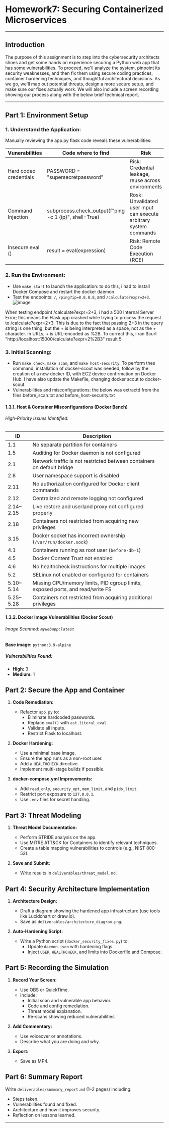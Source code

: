 # Homework7: Securing Containerized Microservices

---

## Introduction

The purpose of this assignment is to step into the cybersecurity architects shoes and get some hands on experience securing a Python web app that has some vulnerabilities. To proceed, we'll analyze the system, pinpoint its security weaknesses, and then fix them using secure coding practices, container hardening techniques, and thoughtful architectural decisions. As we go, we'll map out potential threats, design a more secure setup, and make sure our fixes actually work. We will also include a screen recording showing our process along with the below brief technical report. 

---

## Part 1: Environment Setup

### 1. **Understand the Application:**
   Manually reviewing the app.py flask code reveals these vulnerabilities:

| **Vunerabilities**              | **Code where to find**                                  | **Risk**                                                          |
|---------------------------------|---------------------------------------------------------|-------------------------------------------------------------------|
| Hard coded credentials          |    PASSWORD = "supersecretpassword"                     | Risk: Credential leakage, reuse across environments               |
| Command Injection               | subprocess.check_output(f"ping -c 1 {ip}", shell=True)  | Rosk: Unvalidated user input can execute arbitrary system commands|
| Insecure eval ()                | result = eval(expression)                               | Risk: Remote Code Execution (RCE)                                 |


### 2. **Run the Environment:**
   - Use `make start` to launch the application: to do this, i had to install Docker Compose and restart the docker daemon
   - Test the endpoints: `/`, `/ping?ip=8.8.8.8`, and `/calculate?expr=2+3`.
     ![image](https://github.com/user-attachments/assets/f29e71e3-aa4a-41f4-9b20-3d49623cf68f)

When testing endpoint /calculate?expr=2+3, i had a 500 Internal Server Error; this means the Flask app crashed while trying to process the request to /calculate?expr=2+3. This is due to the fact that passing 2+3 in the query string is one thing, but the + is being interpreted as a space, not as the + character. In URLs, + is URL-encoded as %2B. To correct this, i ran $curl "http://localhost:15000/calculate?expr=2%2B3" result 5


### 3. **Initial Scanning:**
   - Run `make check`, `make scan`, and `make host-security`. To perform thes command, installation of docker-scout was needed, follow by the creation of a new docker ID, with EC2 device confirmation on Docker Hub. I have also update the Makefile, changing docker scout to docker-scout.
   - Vulnerabilities and misconfigurations: the below was extractd from the files before_scan.txt and before_host-security.txt


  #### 1.3.1. Host & Container Misconfigurations (Docker Bench)

###### High-Priority Issues Identified:

| **ID**     | **Description**                                                                 |
|------------|----------------------------------------------------------------------------------|
| 1.1        | No separate partition for containers                                             |
| 1.5        | Auditing for Docker daemon is not configured                                     |
| 2.1        | Network traffic is not restricted between containers on default bridge           |
| 2.8        | User namespace support is disabled                                               |
| 2.11       | No authorization configured for Docker client commands                           |
| 2.12       | Centralized and remote logging not configured                                    |
| 2.14–2.15  | Live restore and userland proxy not configured properly                          |
| 2.18       | Containers not restricted from acquiring new privileges                          |
| 3.15       | Docker socket has incorrect ownership (`/var/run/docker.sock`)                   |
| 4.1        | Containers running as root user (`before-db-1`)                                  |
| 4.5        | Docker Content Trust not enabled                                                 |
| 4.6        | No healthcheck instructions for multiple images                                  |
| 5.2        | SELinux not enabled or configured for containers                                 |
| 5.10–5.14  | Missing CPU/memory limits, PID cgroup limits, exposed ports, and read/write FS   |
| 5.25–5.28  | Containers not restricted from acquiring additional privileges                   |


#### 1.3.2. Docker Image Vulnerabilities (Docker Scout)

###### Image Scanned: `mywebapp:latest`  
**Base image:** `python:3.9-alpine`

#####  Vulnerabilities Found:
- **High:** 3
- **Medium:** 1     

## Part 2: Secure the App and Container

1. **Code Remediation:**
   - Refactor `app.py` to:
     - Eliminate hardcoded passwords.
     - Replace `eval()` with `ast.literal_eval`.
     - Validate all inputs.
     - Restrict Flask to localhost.

2. **Docker Hardening:**
   - Use a minimal base image.
   - Ensure the app runs as a non-root user.
   - Add a `HEALTHCHECK` directive.
   - Implement multi-stage builds if possible.

3. **docker-compose.yml Improvements:**
   - Add `read_only`, `security_opt`, `mem_limit`, and `pids_limit`.
   - Restrict port exposure to `127.0.0.1`.
   - Use `.env` files for secret handling.

## Part 3: Threat Modeling

1. **Threat Model Documentation:**
   - Perform STRIDE analysis on the app.
   - Use MITRE ATT&CK for Containers to identify relevant techniques.
   - Create a table mapping vulnerabilities to controls (e.g., NIST 800-53).

2. **Save and Submit:**
   - Write results in `deliverables/threat_model.md`.

## Part 4: Security Architecture Implementation

1. **Architecture Design:**
   - Draft a diagram showing the hardened app infrastructure (use tools like Lucidchart or draw.io).
   - Save as `deliverables/architecture_diagram.png`.

2. **Auto-Hardening Script:**
   - Write a Python script (`docker_security_fixes.py`) to:
     - Update `daemon.json` with hardening flags.
     - Inject `USER`, `HEALTHCHECK`, and limits into Dockerfile and Compose.

## Part 5: Recording the Simulation

1. **Record Your Screen:**
   - Use OBS or QuickTime.
   - Include:
     - Initial scan and vulnerable app behavior.
     - Code and config remediation.
     - Threat model explanation.
     - Re-scans showing reduced vulnerabilities.

2. **Add Commentary:**
   - Use voiceover or annotations.
   - Describe what you are doing and why.

3. **Export:**
   - Save as MP4.

## Part 6: Summary Report

Write `deliverables/summary_report.md` (1–2 pages) including:
- Steps taken.
- Vulnerabilities found and fixed.
- Architecture and how it improves security.
- Reflection on lessons learned.

---

